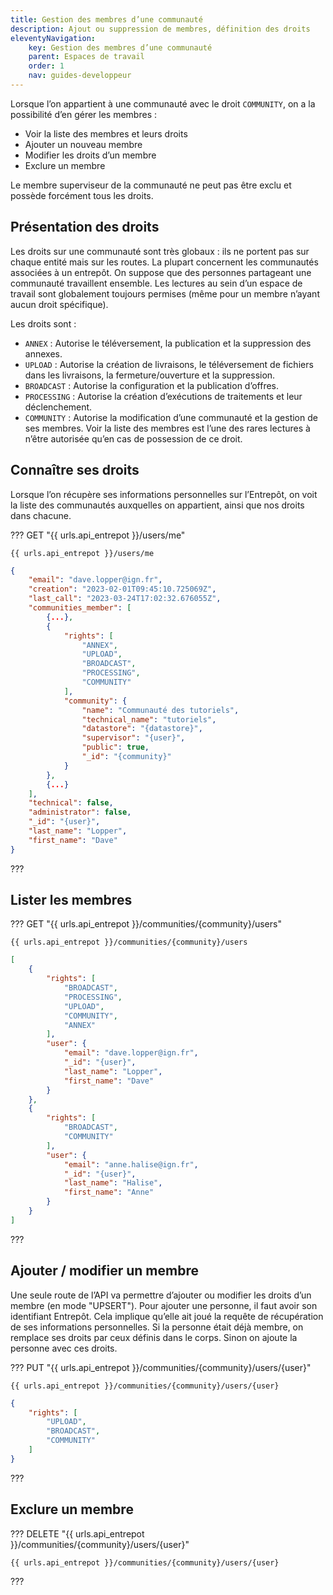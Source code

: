 ```yaml
---
title: Gestion des membres d’une communauté
description: Ajout ou suppression de membres, définition des droits
eleventyNavigation:
    key: Gestion des membres d’une communauté
    parent: Espaces de travail
    order: 1
    nav: guides-developpeur
---
```



Lorsque l’on appartient à une communauté avec le droit `COMMUNITY`, on a la possibilité d’en gérer les membres :

- Voir la liste des membres et leurs droits
- Ajouter un nouveau membre
- Modifier les droits d’un membre
- Exclure un membre

Le membre superviseur de la communauté ne peut pas être exclu et possède forcément tous les droits.

## Présentation des droits

Les droits sur une communauté sont très globaux : ils ne portent pas sur chaque entité mais sur les routes. La plupart concernent les communautés associées à un entrepôt. On suppose que des personnes partageant une communauté travaillent ensemble. Les lectures au sein d’un espace de travail sont globalement toujours permises (même pour un membre n’ayant aucun droit spécifique).

Les droits sont :

- `ANNEX` : Autorise le téléversement, la publication et la suppression des annexes.
- `UPLOAD` : Autorise la création de livraisons, le téléversement de fichiers dans les livraisons, la fermeture/ouverture et la suppression.
- `BROADCAST` : Autorise la configuration et la publication d’offres.
- `PROCESSING` : Autorise la création d’exécutions de traitements et leur déclenchement.
- `COMMUNITY` : Autorise la modification d’une communauté et la gestion de ses membres. Voir la liste des membres est l’une des rares lectures à n’être autorisée qu’en cas de possession de ce droit.

## Connaître ses droits

Lorsque l’on récupère ses informations personnelles sur l’Entrepôt, on voit la liste des communautés auxquelles on appartient, ainsi que nos droits dans chacune.


??? GET "{{ urls.api_entrepot }}/users/me"

``` title="Contenu" 
{{ urls.api_entrepot }}/users/me
```

``` json
{
    "email": "dave.lopper@ign.fr",
    "creation": "2023-02-01T09:45:10.725069Z",
    "last_call": "2023-03-24T17:02:32.676055Z",
    "communities_member": [
        {...},
        {
            "rights": [
                "ANNEX",
                "UPLOAD",
                "BROADCAST",
                "PROCESSING",
                "COMMUNITY"
            ],
            "community": {
                "name": "Communauté des tutoriels",
                "technical_name": "tutoriels",
                "datastore": "{datastore}",
                "supervisor": "{user}",
                "public": true,
                "_id": "{community}"
            }
        },
        {...}
    ],
    "technical": false,
    "administrator": false,
    "_id": "{user}",
    "last_name": "Lopper",
    "first_name": "Dave"
}
```
???
<br>

## Lister les membres


??? GET "{{ urls.api_entrepot }}/communities/{community}/users"

``` title="Contenu" 
{{ urls.api_entrepot }}/communities/{community}/users
```

``` json
[
    {
        "rights": [
            "BROADCAST",
            "PROCESSING",
            "UPLOAD",
            "COMMUNITY",
            "ANNEX"
        ],
        "user": {
            "email": "dave.lopper@ign.fr",
            "_id": "{user}",
            "last_name": "Lopper",
            "first_name": "Dave"
        }
    },
    {
        "rights": [
            "BROADCAST",
            "COMMUNITY"
        ],
        "user": {
            "email": "anne.halise@ign.fr",
            "_id": "{user}",
            "last_name": "Halise",
            "first_name": "Anne"
        }
    }
]
```
???
<br>

## Ajouter / modifier un membre

Une seule route de l’API va permettre d’ajouter ou modifier les droits d’un membre (en mode "UPSERT"). Pour ajouter une personne, il faut avoir son identifiant Entrepôt. Cela implique qu’elle ait joué la requête de récupération de ses informations personnelles. Si la personne était déjà membre, on remplace ses droits par ceux définis dans le corps. Sinon on ajoute la personne avec ces droits.

??? PUT "{{ urls.api_entrepot }}/communities/{community}/users/{user}"

``` title="Contenu" 
{{ urls.api_entrepot }}/communities/{community}/users/{user}
```

```json
{
    "rights": [
        "UPLOAD",
        "BROADCAST",
        "COMMUNITY"
    ]
}
```
???
<br>

## Exclure un membre

??? DELETE "{{ urls.api_entrepot }}/communities/{community}/users/{user}"

``` title="Contenu" 
{{ urls.api_entrepot }}/communities/{community}/users/{user}
```

???
